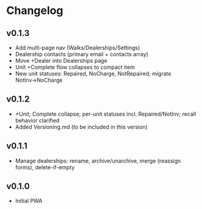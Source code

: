 # Changelog

## v0.1.3
- Add multi-page nav (Walks/Dealerships/Settings)
- Dealership contacts (primary email + contacts array)
- Move +Dealer into Dealerships page
- Unit +Complete flow collapses to compact item
- New unit statuses: Repaired, NoCharge, NotRepaired; migrate NotInv→NoCharge

## v0.1.2
- +Unit; Complete collapse; per-unit statuses incl. Repaired/NotInv; recall behavior clarified
- Added Versioning.md (to be included in this version)

## v0.1.1
- Manage dealerships: rename, archive/unarchive, merge (reassign forms), delete-if-empty

## v0.1.0
- Initial PWA
